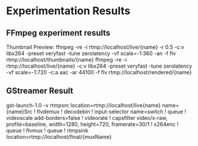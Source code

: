 # Experimentation Results

## FFmpeg experiment results

Thumbnail Preview: ffmpeg -re -i rtmp://localhost/live/{name} -r 0.5 -c:v libx264 -preset veryfast -tune zerolatency -vf scale=-1:360 -an -f flv rtmp://localhost/thumbnails/{name}
ffmpeg -re -i rtmp://localhost/live/{name} -c:v libx264 -preset veryfast -tune zerolatency -vf scale=-1:720 -c:a aac -ar 44100 -f flv rtmp://localhost/rendered/{name}

## GStreamer Result

gst-launch-1.0 -v rtmpsrc location=rtmp://localhost/live{name} name={name}Src ! flvdemux ! decodebin ! input-selector name=switch ! queue ! videoscale add-borders=false ! videorate ! capsfilter video/x-raw, profile=baseline, width=1280, height=720, framerate=30/1 ! x264enc ! queue ! flvmux ! queue ! rtmpsink location=rtmp://localhost/final/{muxName}